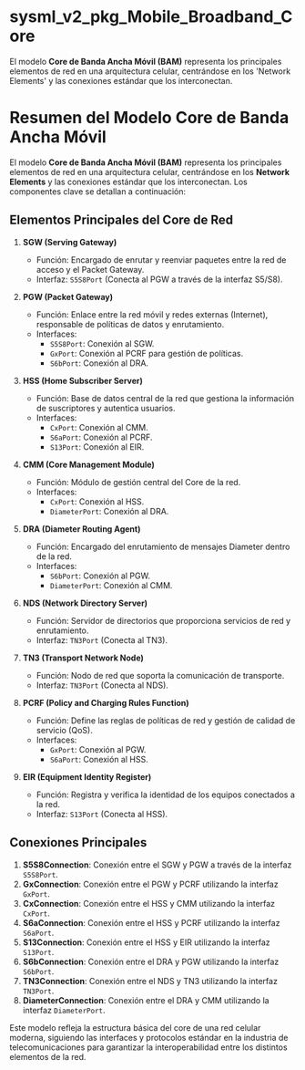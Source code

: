 # sysml_v2_pkg_Mobile_Broadband_Core
El modelo **Core de Banda Ancha Móvil (BAM)** representa los principales elementos de red en una arquitectura celular, centrándose en los 'Network Elements' y las conexiones estándar que los interconectan.

# Resumen del Modelo Core de Banda Ancha Móvil

El modelo **Core de Banda Ancha Móvil (BAM)** representa los principales elementos de red en una arquitectura celular, centrándose en los **Network Elements** y las conexiones estándar que los interconectan. Los componentes clave se detallan a continuación:

## Elementos Principales del Core de Red

1. **SGW (Serving Gateway)**
   - Función: Encargado de enrutar y reenviar paquetes entre la red de acceso y el Packet Gateway.
   - Interfaz: `S5S8Port` (Conecta al PGW a través de la interfaz S5/S8).

2. **PGW (Packet Gateway)**
   - Función: Enlace entre la red móvil y redes externas (Internet), responsable de políticas de datos y enrutamiento.
   - Interfaces: 
     - `S5S8Port`: Conexión al SGW.
     - `GxPort`: Conexión al PCRF para gestión de políticas.
     - `S6bPort`: Conexión al DRA.

3. **HSS (Home Subscriber Server)**
   - Función: Base de datos central de la red que gestiona la información de suscriptores y autentica usuarios.
   - Interfaces:
     - `CxPort`: Conexión al CMM.
     - `S6aPort`: Conexión al PCRF.
     - `S13Port`: Conexión al EIR.

4. **CMM (Core Management Module)**
   - Función: Módulo de gestión central del Core de la red.
   - Interfaces:
     - `CxPort`: Conexión al HSS.
     - `DiameterPort`: Conexión al DRA.

5. **DRA (Diameter Routing Agent)**
   - Función: Encargado del enrutamiento de mensajes Diameter dentro de la red.
   - Interfaces:
     - `S6bPort`: Conexión al PGW.
     - `DiameterPort`: Conexión al CMM.

6. **NDS (Network Directory Server)**
   - Función: Servidor de directorios que proporciona servicios de red y enrutamiento.
   - Interfaz: `TN3Port` (Conecta al TN3).

7. **TN3 (Transport Network Node)**
   - Función: Nodo de red que soporta la comunicación de transporte.
   - Interfaz: `TN3Port` (Conecta al NDS).

8. **PCRF (Policy and Charging Rules Function)**
   - Función: Define las reglas de políticas de red y gestión de calidad de servicio (QoS).
   - Interfaces:
     - `GxPort`: Conexión al PGW.
     - `S6aPort`: Conexión al HSS.

9. **EIR (Equipment Identity Register)**
   - Función: Registra y verifica la identidad de los equipos conectados a la red.
   - Interfaz: `S13Port` (Conecta al HSS).

## Conexiones Principales

1. **S5S8Connection**: Conexión entre el SGW y PGW a través de la interfaz `S5S8Port`.
2. **GxConnection**: Conexión entre el PGW y PCRF utilizando la interfaz `GxPort`.
3. **CxConnection**: Conexión entre el HSS y CMM utilizando la interfaz `CxPort`.
4. **S6aConnection**: Conexión entre el HSS y PCRF utilizando la interfaz `S6aPort`.
5. **S13Connection**: Conexión entre el HSS y EIR utilizando la interfaz `S13Port`.
6. **S6bConnection**: Conexión entre el DRA y PGW utilizando la interfaz `S6bPort`.
7. **TN3Connection**: Conexión entre el NDS y TN3 utilizando la interfaz `TN3Port`.
8. **DiameterConnection**: Conexión entre el DRA y CMM utilizando la interfaz `DiameterPort`.

Este modelo refleja la estructura básica del core de una red celular moderna, siguiendo las interfaces y protocolos estándar en la industria de telecomunicaciones para garantizar la interoperabilidad entre los distintos elementos de la red.
